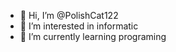 - 👋 Hi, I’m @PolishCat122
- 👀 I’m interested in informatic
- 🌱 I’m currently learning programing

<!---
PolishCat122/PolishCat122 is a ✨ special ✨ repository because its `README.md` (this file) appears on your GitHub profile.
You can click the Preview link to take a look at your changes.
--->
